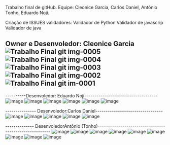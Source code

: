 Trabalho final de gitHub.
Equipe: Cleonice Garcia, Carlos Daniel, Antônio Tonho, Eduardo Noji.

Criação de ISSUES validadores:
Validador de Python
Validador de javascrip
Validador de java


Owner e Desenvoledor: Cleonice Garcia
![Trabalho Final git img-0005](https://github.com/UFAM-ICOMP-WACAD/intro-github-flow-gitexec/assets/11917378/7e2d8d3e-299f-456e-b232-52264c494d0c)
![Trabalho Final git img-0004](https://github.com/UFAM-ICOMP-WACAD/intro-github-flow-gitexec/assets/11917378/5c5c9a2c-52b3-45a1-8271-b14ec43b7558)
![Trabalho Final git img-0003](https://github.com/UFAM-ICOMP-WACAD/intro-github-flow-gitexec/assets/11917378/6faab429-63db-46ce-a317-842d72d051cf)
![Trabalho Final git img-0002](https://github.com/UFAM-ICOMP-WACAD/intro-github-flow-gitexec/assets/11917378/f0961350-ecc4-4d42-8cfe-158891571f1c)
![Trabalho Final git im-0001](https://github.com/UFAM-ICOMP-WACAD/intro-github-flow-gitexec/assets/11917378/3a244e51-cb9a-4289-b95c-669f08f51d78)
----------------------------------------------------------------------

----------Desenvoledor: Eduardo Noji------------------------------------
![image](https://github.com/UFAM-ICOMP-WACAD/intro-github-flow-gitexec/assets/11917378/dd0c491b-ce98-41bb-aaf2-3b9864e549d9)
![image](https://github.com/UFAM-ICOMP-WACAD/intro-github-flow-gitexec/assets/11917378/ec0a48a6-780d-4772-b05d-610b56f642ea)
![image](https://github.com/UFAM-ICOMP-WACAD/intro-github-flow-gitexec/assets/11917378/f42fe762-dc3e-4cef-a867-0c97d4375c48)
![image](https://github.com/UFAM-ICOMP-WACAD/intro-github-flow-gitexec/assets/11917378/7eb0f6fd-920f-4ad9-bdd3-e21a96909c40)
![image](https://github.com/UFAM-ICOMP-WACAD/intro-github-flow-gitexec/assets/11917378/0ae55bc9-c200-4a88-b649-dc6bb70ffdf2)
![image](https://github.com/UFAM-ICOMP-WACAD/intro-github-flow-gitexec/assets/11917378/955620d9-0533-41cd-92ab-bc7044f69be6)


--------------- Desenvoledor:Carlos Daniel---------------------------------
![image](https://github.com/UFAM-ICOMP-WACAD/intro-github-flow-gitexec/assets/11917378/df1618f5-0576-430f-bcda-c795211c5b16)
![image](https://github.com/UFAM-ICOMP-WACAD/intro-github-flow-gitexec/assets/11917378/7e0ff57a-1098-4ba0-b0a1-8e9d978af4a4)
![image](https://github.com/UFAM-ICOMP-WACAD/intro-github-flow-gitexec/assets/11917378/3ceef1b3-1746-4c29-9377-a491f81e5d61)
![image](https://github.com/UFAM-ICOMP-WACAD/intro-github-flow-gitexec/assets/11917378/8be0daf1-8608-47d8-a0d1-93d9af095881)
![image](https://github.com/UFAM-ICOMP-WACAD/intro-github-flow-gitexec/assets/11917378/e5cbcea0-9987-43ad-ba2f-7036a24ceb04)

-------------- DesenvoledorAntônio (Tonho)-------------------------------------------------------
![image](https://github.com/UFAM-ICOMP-WACAD/intro-github-flow-gitexec/assets/11917378/e642ba21-855b-4a86-8a58-3f9f2f7bc183)
![image](https://github.com/UFAM-ICOMP-WACAD/intro-github-flow-gitexec/assets/11917378/6576943c-eec0-4acb-ac9f-0d8d6d50361d)
![image](https://github.com/UFAM-ICOMP-WACAD/intro-github-flow-gitexec/assets/11917378/4fc51bec-7b43-4168-a907-ea2d233ddcb4)
![image](https://github.com/UFAM-ICOMP-WACAD/intro-github-flow-gitexec/assets/11917378/361f3c48-53ab-4dcf-92a0-53347ef77b25)
![image](https://github.com/UFAM-ICOMP-WACAD/intro-github-flow-gitexec/assets/11917378/38376169-a017-4b01-a4ce-2ec5bf453dea)
![image](https://github.com/UFAM-ICOMP-WACAD/intro-github-flow-gitexec/assets/11917378/665f696f-d5fe-4fa1-8d3a-ee311740f530)
![image](https://github.com/UFAM-ICOMP-WACAD/intro-github-flow-gitexec/assets/11917378/3186e085-6ffd-4a37-be23-7d177a0e4b35)
![image](https://github.com/UFAM-ICOMP-WACAD/intro-github-flow-gitexec/assets/11917378/26754603-0df1-4f0c-b84b-bdb9ce60ea07)
![image](https://github.com/UFAM-ICOMP-WACAD/intro-github-flow-gitexec/assets/11917378/ce3ef69d-72d3-4381-894d-fd3eee54e0f5)

























